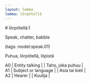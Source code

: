 ```yaml
---
layout: lemma
lemma: lörpötellä
---
```


<div class="sense">
# <span class="sensename">lörpötellä.1</span>

<span class="description">Speak, chatter, babble</span>

(tags: model:speak.01)

<span class="description">Puhua, lörpötellä, löpistä</span>

A0 | Entity talking |   | Taho, joka puhuu |  
A1 | Subject or language |   | Asia tai kieli |  
A2 | Hearer |   | Kuulija |  

</div>

